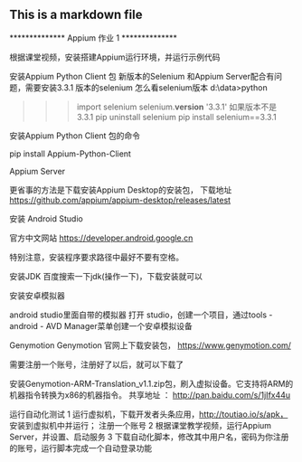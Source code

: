 ## This is a markdown file
**************    Appium 作业 1     **************

根据课堂视频，安装搭建Appium运行环境，并运行示例代码


安装Appium Python Client 包
新版本的Selenium 和Appium Server配合有问题，需要安装3.3.1 版本的selenium
怎么看selenium版本
d:\data>python
>>> import selenium
>>> selenium.__version__
'3.3.1'
如果版本不是 3.3.1 
pip uninstall selenium
pip install selenium==3.3.1

安装Appium Python Client 包的命令

pip install Appium-Python-Client



Appium Server 

更省事的方法是下载安装Appium Desktop的安装包，
下载地址 https://github.com/appium/appium-desktop/releases/latest




安装 Android Studio

官方中文网站
https://developer.android.google.cn

特别注意，安装程序要求路径中最好不要有空格。



安装JDK
百度搜索一下jdk(操作一下)，下载安装就可以



安装安卓模拟器

android studio里面自带的模拟器
打开 studio，创建一个项目，通过tools - android - AVD Manager菜单创建一个安卓模拟设备

Genymotion
Genymotion 官网上下载安装包， https://www.genymotion.com/








需要注册一个账号，注册好了以后，就可以下载了


安装Genymotion-ARM-Translation_v1.1.zip包，刷入虚拟设备。它支持将ARM的机器指令转换为x86的机器指令。 
共享地址 ： http://pan.baidu.com/s/1jIfx44u


运行自动化测试
1 运行虚拟机，下载开发者头条应用，http://toutiao.io/s/apk， 
安装到虚拟机中并运行；
注册一个账号
2 根据课堂教学视频，运行Appium Server，并设置、启动服务
3 下载自动化脚本，修改其中用户名，密码为你注册的账号，运行脚本完成一个自动登录功能




 

